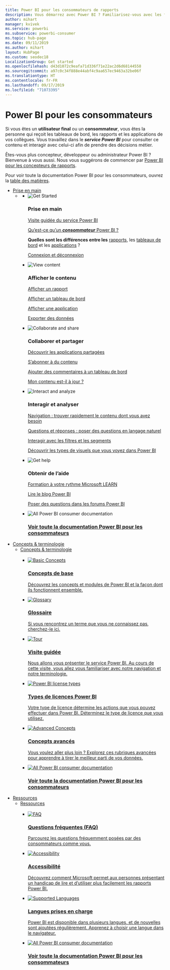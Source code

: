 ```yaml
---
title: Power BI pour les consommateurs de rapports
description: Vous démarrez avec Power BI ? Familiarisez-vous avec les fonctionnalités de Power BI et découvrez ce que vous pouvez faire en tant que consommateur ou utilisateur final de Power BI.
author: mihart
manager: kvivek
ms.service: powerbi
ms.subservice: powerbi-consumer
ms.topic: hub-page
ms.date: 09/11/2019
ms.author: mihart
layout: HubPage
ms.custom: seodec18
LocalizationGroup: Get started
ms.openlocfilehash: d43d1072c9eafa71d336f71e22ac2d6d68144558
ms.sourcegitcommit: a97c0c34f888e44abf4c9aa657ec9463a32be06f
ms.translationtype: HT
ms.contentlocale: fr-FR
ms.lasthandoff: 09/17/2019
ms.locfileid: "71073395"
---
```

<div id="main" class="v2">
      <div class="container">
            <h1 class="">Power BI pour les consommateurs</h1>
            <p>Si vous êtes un <b>utilisateur final</b> ou un <b>consommateur</b>, vous êtes la personne qui reçoit les tableaux de bord, les rapports et les applications de vos collègues. Vous travaillez dans le <b><i>service Power BI</i></b> pour consulter ce contenu et interagir avec celui-ci afin de prendre des décisions métier.</p>
            <p>Êtes-vous plus concepteur, développeur ou administrateur Power BI ? Bienvenue à vous aussi. Nous vous suggérons de commencer par <a href="../power-bi-creator-landing.md">Power BI pour les concepteurs de rapports</a>.</p>
            <p>Pour voir toute la documentation Power BI pour les consommateurs, ouvrez la <a href="end-user-consumer.md">table des matières</a>.</p>
            <ul class="pivots">
            <li>
                <a href="#get-started" data-linktype="self-bookmark">Prise en main</a>
                <ul id="get-started" class="cardsF">
                    <li>
                        <a data-default="true" href="#getstarted" data-linktype="self-bookmark"></a>
                        <ul id="getstarted" class="cardsF">
                            <li>
                                <div class="cardSize">
                                    <div class="cardPadding">
                                        <div class="card">
                                            <div class="cardImageOuter">
                                                <div class="cardImage">
                                                    <img alt="Get Started" src="media/end-user-consumer/get-started.svg" data-linktype="relative-path">
                                                </div>
                                            </div>
                                            <div class="cardText">
                                                <h3>Prise en main</h3>
                                                <p><a href="/power-bi/consumer/end-user-reading-view" data-linktype="absolute-path">Visite guidée du service Power BI</a></p>
                                                <p><a href="/power-bi/consumer/end-user-consumer" data-linktype="absolute-path">Qu’est-ce qu’un <b><i>consommateur</i></b> Power BI ?</a></p>
                                                <p><b>Quelles sont les différences entre les</b> <a href="/power-bi/consumer/end-user-reports" data-linktype="absolute-path">rapports</a>, les <a href="/power-bi/consumer/end-user-dashboards" data-linktype="absolute-path">tableaux de bord</a> et les <a href="/power-bi/consumer/end-user-apps" data-linktype="absolute-path">applications</a> ?</p>
                                                <p><a href="/power-bi/consumer/end-user-sign-in" data-linktype="absolute-path">Connexion et déconnexion</a></p>
                                            </div>
                                        </div>
                                    </div>
                                </div>
                            </li>
                            <li>
                                <div class="cardSize">
                                    <div class="cardPadding">
                                        <div class="card">
                                            <div class="cardImageOuter">
                                                <div class="cardImage">
                                                    <img alt="View content" src="media/end-user-consumer/view-content.svg" data-linktype="relative-path">
                                                </div>
                                            </div>
                                            <div class="cardText">
                                                <h3>Afficher le contenu</h3>
                                                <p><a href="/power-bi/consumer/end-user-report-open" data-linktype="absolute-path">Afficher un rapport</a></p>
                                                <p><a href="/power-bi/consumer/end-user-dashboard-open" data-linktype="absolute-path">Afficher un tableau de bord</a></p>
                                                <p><a href="/power-bi/consumer/end-user-app-view" data-linktype="absolute-path">Afficher une application</a></p>
                                                <p><a href="/power-bi/consumer/end-user-export" data-linktype="absolute-path">Exporter des données</a>
                                            </div>
                                        </div>
                                    </div>
                                </div>
                            </li>
                            <li>
                                <div class="cardSize">
                                    <div class="cardPadding">
                                        <div class="card">
                                            <div class="cardImageOuter">
                                                <div class="cardImage">
                                                    <img alt="Collaborate and share" src="media/end-user-consumer/collaborate-share.svg" data-linktype="relative-path">
                                                </div>
                                            </div>
                                            <div class="cardText">
                                                <h3>Collaborer et partager</h3>
                                                <p><a href="/power-bi/consumer/end-user-apps" data-linktype="absolute-path">Découvrir les applications partagées</a></p>
                                                <p><a href="/power-bi/consumer/end-user-subscribe" data-linktype="absolute-path">S’abonner à du contenu</a></p>
                                                <p><a href="/power-bi/consumer/end-user-comment" data-linktype="absolute-path">Ajouter des commentaires à un tableau de bord</a></p>
                                                <p><a href="/power-bi/consumer/end-user-fresh" data-linktype="absolute-path">Mon contenu est-il à jour ?</a></p>
                                            </div>
                                        </div>
                                    </div>
                                </div>
                            </li>
                            <li>
                                <div class="cardSize">
                                    <div class="cardPadding">
                                        <div class="card">
                                            <div class="cardImageOuter">
                                                <div class="cardImage">
                                                    <img alt="Interact and analyze" src="media/end-user-consumer/interact-analyze.svg" data-linktype="relative-path">
                                                </div>
                                            </div>
                                            <div class="cardText">
                                                <h3>Interagir et analyser</h3>
                                                <p><a href="/power-bi/consumer/end-user-experience" data-linktype="absolute-path">Navigation : trouver rapidement le contenu dont vous avez besoin</a></p>
                                                <p><a href="/power-bi/consumer/end-user-q-and-a" data-linktype="absolute-path">Questions et réponses : poser des questions en langage naturel</a></p>
                                                <p><a href="/power-bi/consumer/end-user-report-filter" data-linktype="absolute-path">Interagir avec les filtres et les segments</a></p>
                                                <p><a href="/power-bi/consumer/end-user-visual-type" data-linktype="absolute-path">Découvrir les types de visuels que vous voyez dans Power BI</a></p>
                                            </div>
                                        </div>
                                    </div>
                                </div>
                            </li>
                            <li>
                                <div class="cardSize">
                                    <div class="cardPadding">
                                        <div class="card">
                                            <div class="cardImageOuter">
                                                <div class="cardImage">
                                                    <img alt="Get help" src="media/end-user-consumer/get-help.svg" data-linktype="relative-path">
                                                </div>
                                            </div>
                                            <div class="cardText">
                                                <h3>Obtenir de l’aide</h3>
                                            <p><a href="https://docs.microsoft.com/en-us/learn/paths/consume-data-with-power-bi/" data-linktype="absolute-path">Formation à votre rythme Microsoft LEARN</a></p>
                                                <p><a href="https://powerbi.microsoft.com/blog/" data-linktype="absolute-path">Lire le blog Power BI</a></p>
                                                <p><a href="http://community.powerbi.com/" data-linktype="absolute-path">Poser des questions dans les forums Power BI</a></p>
                                            </div>
                                        </div>
                                    </div>
                                </div>
                            </li>
                            <li>
                                <div class="cardSize">
                                    <div class="cardPadding">
                                        <div class="card">
                                            <div class="cardImageOuter">
                                                <div class="cardImage">
                                                    <img alt="All Power BI consumer documentation" src="media/end-user-consumer/see-all.svg" data-linktype="relative-path">
                                                </div>
                                            </div>
                                            <div class="cardText">
                                                <a href="end-user-consumer.md" data-linktype="absolute-path">
                                                <h3>Voir toute la documentation Power BI pour les consommateurs</h3></a>
                                            </div>
                                        </div>
                                    </div>
                                </div>
                            </li>
                        </ul>
                    </li>
                </ul>
            </li>
            <li>
                <a href="#concepts-terminology" data-linktype="self-bookmark">Concepts &amp; terminologie</a>
                <ul id="concepts-terminology">
                    <li>
                        <a href="#conceptsterminology" data-linktype="self-bookmark">Concepts &amp; terminologie</a>
                        <ul id="conceptsterminology" class="cardsC">
                            <br>
                            <li>
                                <a href="/power-bi/consumer/End-user-basic-concepts" data-linktype="absolute-path">
                                    <div class="cardSize">
                                        <div class="cardPadding">
                                            <div class="card">
                                                <div class="cardImageOuter">
                                                    <div class="cardImage bgdAccent1">
                                                        <img src="media/end-user-consumer/basic-concepts.svg" alt="Basic Concepts" data-linktype="relative-path">
                                                    </div>
                                                </div>
                                                <div class="cardText">
                                                    <h3>Concepts de base</h3>
                                                    <p>Découvrez les concepts et modules de Power BI et la façon dont ils fonctionnent ensemble.</p>
                                                </div>
                                            </div>
                                        </div>
                                    </div>
                                </a>
                            </li>
                            <li>
                                <a href="/power-bi/consumer/End-user-glossary" data-linktype="absolute-path">
                                    <div class="cardSize">
                                        <div class="cardPadding">
                                            <div class="card">
                                                <div class="cardImageOuter">
                                                    <div class="cardImage bgdAccent1">
                                                        <img src="media/end-user-consumer/glossary.svg" alt="Glossary" data-linktype="relative-path">
                                                    </div>
                                                </div>
                                                <div class="cardText">
                                                    <h3>Glossaire</h3>
                                                    <p>Si vous rencontrez un terme que vous ne connaissez pas, cherchez-le ici.</p>
                                                </div>
                                            </div>
                                        </div>
                                    </div>
                                </a>
                            </li>
                            <li>
                                <a href="/power-bi/consumer/end-user-experience" data-linktype="absolute-path">
                                    <div class="cardSize">
                                        <div class="cardPadding">
                                            <div class="card">
                                                <div class="cardImageOuter">
                                                    <div class="cardImage bgdAccent1">
                                                        <img src="media/end-user-consumer/tour.svg" alt="Tour" data-linktype="relative-path">
                                                    </div>
                                                </div>
                                                <div class="cardText">
                                                    <h3>Visite guidée</h3>
                                                    <p>Nous allons vous présenter le service Power BI. Au cours de cette visite, vous allez vous familiariser avec notre navigation et notre terminologie.</p>
                                                </div>
                                            </div>
                                        </div>
                                    </div>
                                </a>
                            </li>
                            <li>
                                <a href="/power-bi/service-admin-licensing-organization" data-linktype="absolute-path">
                                    <div class="cardSize">
                                        <div class="cardPadding">
                                            <div class="card">
                                                <div class="cardImageOuter">
                                                    <div class="cardImage bgdAccent1">
                                                        <img src="media/end-user-consumer/power-bi-license-types.svg" alt="Power BI license types" data-linktype="relative-path">
                                                    </div>
                                                </div>
                                                <div class="cardText">
                                                    <h3>Types de licences Power BI</h3>
                                                    <p>Votre type de licence détermine les actions que vous pouvez effectuer dans Power BI. Déterminez le type de licence que vous utilisez.</p>
                                                </div>
                                            </div>
                                        </div>
                                    </div>
                                </a>
                            </li>
                            <li>
                                <a href="/power-bi/consumer/end-user-featured" data-linktype="absolute-path">
                                    <div class="cardSize">
                                        <div class="cardPadding">
                                            <div class="card">
                                                <div class="cardImageOuter">
                                                    <div class="cardImage bgdAccent1">
                                                        <img src="media/end-user-consumer/advanced-concepts.svg" alt="Advanced Concepts" data-linktype="relative-path">
                                                    </div>
                                                </div>
                                                <div class="cardText">
                                                    <h3>Concepts avancés</h3>
                                                    <p>Vous voulez aller plus loin ? Explorez ces rubriques avancées pour apprendre à tirer le meilleur parti de vos données. </p>
                                                </div>
                                            </div>
                                        </div>
                                    </div>
                                </a>
                            </li>
                            <li>
                                <a href="end-user-consumer.md" data-linktype="absolute-path">
                                    <div class="cardSize">
                                        <div class="cardPadding">
                                            <div class="card">
                                                <div class="cardImageOuter">
                                                    <div class="cardImage bgdAccent1">
                                                        <img src="media/end-user-consumer/See_All_400x140.svg" alt="All Power BI consumer documentation" data-linktype="relative-path">
                                                    </div>
                                                </div>
                                                <div class="cardText">
                                                    <h3>Voir toute la documentation Power BI pour les consommateurs</h3>
                                                </div>
                                            </div>
                                        </div>
                                    </div>
                                </a>
                            </li>
                        </ul>
                    </li>
                </ul>
            </li>
            <li>
                <a href="#resources" data-linktype="self-bookmark">Ressources</a>
                <ul id="resources">
                    <li>
                        <a href="#resources" data-linktype="self-bookmark">Ressources</a>
                        <ul id="resources" class="cardsC">
                            <br>
                            <li>
                                <a href="/power-bi/consumer/end-user-faq" data-linktype="absolute-path">
                                    <div class="cardSize">
                                        <div class="cardPadding">
                                            <div class="card">
                                                <div class="cardImageOuter">
                                                    <div class="cardImage bgdAccent1">
                                                        <img src="media/end-user-consumer/faq.svg" alt="FAQ" data-linktype="relative-path">
                                                    </div>
                                                </div>
                                                <div class="cardText">
                                                    <h3>Questions fréquentes (FAQ)</h3>
                                                    <p>Parcourez les questions fréquemment posées par des consommateurs comme vous.</p>
                                                </div>
                                            </div>
                                        </div>
                                    </div>
                                </a>
                            </li>
                            <li>
                                <a href="/power-bi/desktop-accessibility" data-linktype="absolute-path">
                                    <div class="cardSize">
                                        <div class="cardPadding">
                                            <div class="card">
                                                <div class="cardImageOuter">
                                                    <div class="cardImage bgdAccent1">
                                                        <img src="media/end-user-consumer/accessibility.svg" alt="Accessibility" data-linktype="relative-path">
                                                    </div>
                                                </div>
                                                <div class="cardText">
                                                    <h3>Accessibilité</h3>
                                                    <p>Découvrez comment Microsoft permet aux personnes présentant un handicap de lire et d’utiliser plus facilement les rapports Power BI. </p>
                                                </div>
                                            </div>
                                        </div>
                                    </div>
                                </a>
                            </li>
                            <li>
                                <a href="/power-bi/supported-languages-countries-regions" data-linktype="absolute-path">
                                    <div class="cardSize">
                                        <div class="cardPadding">
                                            <div class="card">
                                                <div class="cardImageOuter">
                                                    <div class="cardImage bgdAccent1">
                                                        <img src="media/end-user-consumer/supported-languages.svg" alt="Supported Languages" data-linktype="relative-path">
                                                    </div>
                                                </div>
                                                <div class="cardText">
                                                    <h3>Langues prises en charge</h3>
                                                    <p>Power BI est disponible dans plusieurs langues, et de nouvelles sont ajoutées régulièrement. Apprenez à choisir une langue dans le navigateur. </p>
                                                </div>
                                            </div>
                                        </div>
                                    </div>
                                </a>
                            </li>
                            <li>
                                <a href="end-user-consumer.md" data-linktype="absolute-path">
                                    <div class="cardSize">
                                        <div class="cardPadding">
                                            <div class="card">
                                                <div class="cardImageOuter">
                                                    <div class="cardImage bgdAccent1">
                                                        <img src="media/end-user-consumer/See_All_400x140.svg" alt="All Power BI consumer documentation" data-linktype="relative-path">
                                                    </div>
                                                </div>
                                                <div class="cardText">
                                                    <h3>Voir toute la documentation Power BI pour les consommateurs</h3>
                                                </div>
                                            </div>
                                        </div>
                                    </div>
                                </a>
                            </li>
                        </ul>
                    </li>
                </ul>
            </li>
            </ul> 
      </div>
</div>

